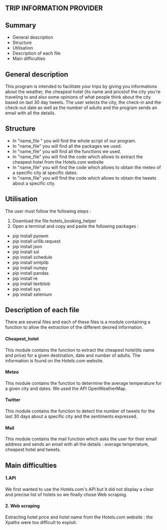  ## TRIP INFORMATION PROVIDER
 <a name="hdp"></a> 
 
 ## Summary
 
- General description
- Structure
- Utilisation
- Description of each file 
- Main difficulties

<a name="General description"></a> 
## General description
This program is intended to facilitate your trips by giving you informations about the weather, the cheapest hotel (its name and price)of the city you're traveling to and also some opinions of what people think about the city based on last 30 day tweets. The user selects the city, the check-in and the check-out date as well as the number of adults and the program sends an email with all the details.

<a name="Structure"></a>
## Structure
- In "name_file " you will find the whole script of our program. 
- In "name_file" you will find all the packages we used. 
- In "name_file" you will find all the functions we used. 
- In "name_file" you will find the code which allows to extract the cheapest hotel from the Hotels.com website 
- In "name_file" you will find the code which allows to obtain the meteo of a specific city at specific dates.
- In "name_file" you will find the code which allows to obtain the tweets about a specific city. 

<a name="Utilisation"></a>
## Utilisation
The user must follow the following steps : 
1. Download the file hotels_booking_helper
2. Open a terminal and copy and paste the following packages : 
- pip install pyowm
- pip install urllib.request
- pip install json
- pip install ssl
- pip install schedule
- pip install smtplib
- pip install numpy 
- pip install pandas 
- pip install re
- pip install textblob 
- pip install sys
- pip install selenium

<a name="Description of each file"></a> 
## Description of each file 
There are several files and each of these files is a module containing a function to allow the extraction of the different desired information.
#### Cheapest_hotel
This module contains the function to extract the cheapest hotel(its name and price) for a given destination, date and number of adults. The information is found on the Hotels.com website. 
#### Meteo 
This module contains the function to determine the average temperature for a given city and dates. We used the API OpenWeatherMap. 
#### Twitter 
This module contains the function to detect the number of tweets for the last 30 days about a specific city and the sentiments expressed.
#### Mail
This module contains the mail function which asks the user for their email address and sends an email with all the details : average temperature, cheapest hotel and tweets. 

<a name="Main difficulties"></a> 
## Main difficulties 
#### 1.API 
We first wanted to use the Hotels.com's API but it did not display a clear and precise list of hotels so we finally chose Web scraping.
#### 2. Web scraping 
Extracting hotel price and hotel name from the Hotels.com website : the Xpaths were too difficult to exploit. 
